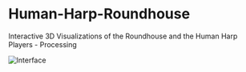 Human-Harp-Roundhouse
=====================

Interactive 3D Visualizations of the Roundhouse and the Human Harp Players - Processing



![Interface](https://github.com/amilo/Human-Harp-Roundhouse/images/screen.png "Interface")
